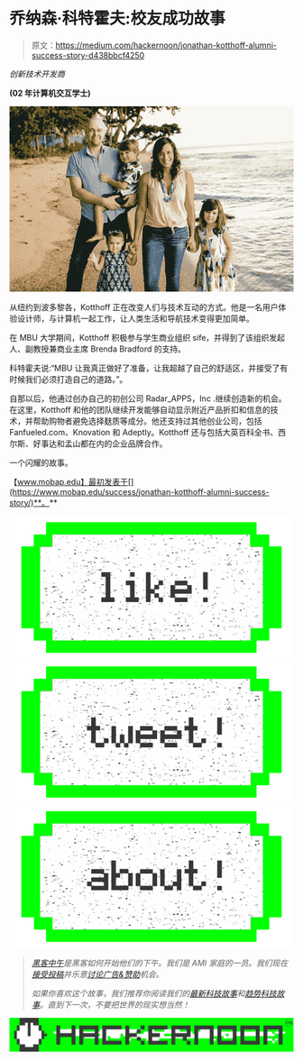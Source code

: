 # 乔纳森·科特霍夫:校友成功故事

> 原文：<https://medium.com/hackernoon/jonathan-kotthoff-alumni-success-story-d438bbcf4250>

*创新技术开发商*

**(02 年计算机交互学士)**

![](img/d920db5483f56def955abe0089be8aa9.png)

从纽约到波多黎各，Kotthoff 正在改变人们与技术互动的方式。他是一名用户体验设计师，与计算机一起工作，让人类生活和导航技术变得更加简单。

在 MBU 大学期间，Kotthoff 积极参与学生商业组织 sife，并得到了该组织发起人、副教授兼商业主席 Brenda Bradford 的支持。

科特霍夫说:“MBU 让我真正做好了准备，让我超越了自己的舒适区，并接受了有时候我们必须打造自己的道路。”。

自那以后，他通过创办自己的初创公司 Radar_APPS，Inc .继续创造新的机会。在这里，Kotthoff 和他的团队继续开发能够自动显示附近产品折扣和信息的技术，并帮助购物者避免选择麸质等成分。他还支持过其他创业公司，包括 Fanfueled.com、Knovation 和 Adeptly。Kotthoff 还与包括大英百科全书、西尔斯、好事达和孟山都在内的企业品牌合作。

一个闪耀的故事。

【www.mobap.edu】最初发表于[](https://www.mobap.edu/success/jonathan-kotthoff-alumni-success-story/)**。**

*[![](img/50ef4044ecd4e250b5d50f368b775d38.png)](http://bit.ly/HackernoonFB)**[![](img/979d9a46439d5aebbdcdca574e21dc81.png)](https://goo.gl/k7XYbx)**[![](img/2930ba6bd2c12218fdbbf7e02c8746ff.png)](https://goo.gl/4ofytp)*

> *[黑客中午](http://bit.ly/Hackernoon)是黑客如何开始他们的下午。我们是 AMI 家庭的一员。我们现在[接受投稿](http://bit.ly/hackernoonsubmission)并乐意[讨论广告&赞助](mailto:partners@amipublications.com)机会。*
> 
> *如果你喜欢这个故事，我们推荐你阅读我们的[最新科技故事](http://bit.ly/hackernoonlatestt)和[趋势科技故事](https://hackernoon.com/trending)。直到下一次，不要把世界的现实想当然！*

*[![](img/be0ca55ba73a573dce11effb2ee80d56.png)](https://goo.gl/Ahtev1)*